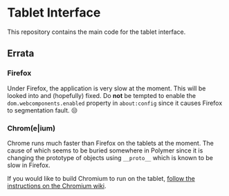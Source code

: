 # Tablet Interface

This repository contains the main code for the tablet interface.

## Errata

### Firefox

Under Firefox, the application is very slow at the moment. This will be looked into and (hopefully) fixed. Do **not** be tempted to enable the `dom.webcomponents.enabled` property in `about:config` since it causes Firefox to segmentation fault. :unamused:

### Chrom(e|ium)

Chrome runs much faster than Firefox on the tablets at the moment. The cause of which seems to be buried somewhere in Polymer since it is changing the prototype of objects using `__proto__` which is known to be slow in Firefox.

If you would like to build Chromium to run on the tablet, [follow the instructions on the Chromium wiki][0].

[0]: https://code.google.com/p/chromium/wiki/AndroidBuildInstructions
